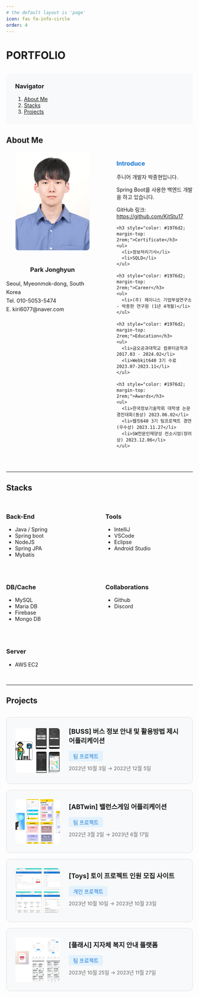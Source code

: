 ```yaml
---
# the default layout is 'page'
icon: fas fa-info-circle
order: 4
---
```


<style>
.profile-section {
  display: flex;
  gap: 3rem;
  margin-bottom: 3rem;
}

.profile-left {
  flex: 0 0 250px;
  text-align: center;
}

.profile-img {
  width: 200px;
  border-radius: 8px;
  margin-bottom: 1rem;
}

.profile-right {
  flex: 1;
}

.navigator {
  background-color: #f8f9fa;
  padding: 1.5rem;
  border-radius: 8px;
  margin: 2rem 0;
}

.navigator h3 {
  margin-top: 0;
  margin-bottom: 1rem;
}

.navigator ol {
  margin: 0;
  padding-left: 1.5rem;
}

.stacks-grid {
  display: grid;
  grid-template-columns: repeat(auto-fit, minmax(200px, 1fr));
  gap: 2rem;
  margin: 2rem 0;
}

.projects-grid {
  display: flex;
  flex-direction: column;
  gap: 1rem;
  margin: 2rem 0;
}

.project-card {
  border: 1px solid #e0e0e0;
  border-radius: 12px;
  padding: 1.5rem;
  transition: all 0.3s;
  display: flex;
  align-items: center;
  gap: 1.5rem;
  background-color: #f8f9fa;
}

.project-card:hover {
  box-shadow: 0 4px 12px rgba(0,0,0,0.1);
  transform: translateY(-2px);
}

.project-thumbnail {
  width: 120px;
  height: 120px;
  object-fit: cover;
  border-radius: 8px;
  flex-shrink: 0;
}

.project-content {
  flex: 1;
  min-width: 0;
}

.project-content h3 {
  font-size: 1.1rem;
  margin: 0 0 0.5rem 0;
  word-break: keep-all;
  word-wrap: break-word;
}

.project-content p {
  font-size: 0.85rem;
  color: #666;
  margin: 0.5rem 0;
  word-break: keep-all;
  word-wrap: break-word;
}

@media (max-width: 768px) {
  .project-card {
    flex-direction: column;
    align-items: flex-start;
  }

  .project-thumbnail {
    width: 100%;
    height: 150px;
  }
}

.project-tag {
  display: inline-block;
  background-color: #e3f2fd;
  color: #1976d2;
  padding: 0.25rem 0.75rem;
  border-radius: 4px;
  font-size: 0.875rem;
  margin-top: 0.5rem;
}
</style>

# PORTFOLIO

<div class="navigator">
  <h3>Navigator</h3>
  <ol>
    <li><a href="#about-me">About Me</a></li>
    <li><a href="#stacks">Stacks</a></li>
    <li><a href="#projects">Projects</a></li>
  </ol>
</div>

## About Me

<div class="profile-section">
  <div class="profile-left">
    <img src="/assets/img/profile.jpg" alt="Profile" class="profile-img">
    <h3>Park Jonghyun</h3>
    <p style="text-align: left; font-size: 0.9rem; line-height: 1.6;">
      Seoul, Myeonmok-dong, South Korea<br>
      Tel. 010-5053-5474<br>
      E. kiri6077@naver.com
    </p>
  </div>

  <div class="profile-right">
    <h3 style="color: #1976d2;">Introduce</h3>
    <p>주니어 개발자 박종현입니다.</p>
    <p>Spring Boot를 사용한 백엔드 개발을 하고 있습니다.</p>
    <p>GitHub 링크: <a href="https://github.com/KitStu17">https://github.com/KitStu17</a></p>

    <h3 style="color: #1976d2; margin-top: 2rem;">Certificate</h3>
    <ul>
      <li>정보처리기사</li>
      <li>SQLD</li>
    </ul>

    <h3 style="color: #1976d2; margin-top: 2rem;">Career</h3>
    <ul>
      <li>(주) 제이니스 기업부설연구소 - 박종현 연구원 (1년 4개월)</li>
    </ul>

    <h3 style="color: #1976d2; margin-top: 2rem;">Education</h3>
    <ul>
      <li>금오공과대학교 컴퓨터공학과 2017.03 - 2024.02</li>
      <li>Webkit640 3기 수료 2023.07-2023.11</li>
    </ul>

    <h3 style="color: #1976d2; margin-top: 2rem;">Awards</h3>
    <ul>
      <li>한국정보기술학회 대학생 논문경진대회(동상) 2023.06.02</li>
      <li>웹킷640 3기 팀프로젝트 경연(우수상) 2023.11.27</li>
      <li>SW전문인재양성 컨소시엄(장려상) 2023.12.06</li>
    </ul>
  </div>
</div>

---

## Stacks

<div class="stacks-grid">
  <div>
    <h3>Back-End</h3>
    <ul>
      <li>Java / Spring</li>
      <li>Spring boot</li>
      <li>NodeJS</li>
      <li>Spring JPA</li>
      <li>Mybatis</li>
    </ul>
  </div>

  <div>
    <h3>Tools</h3>
    <ul>
      <li>IntelliJ</li>
      <li>VSCode</li>
      <li>Eclipse</li>
      <li>Android Studio</li>
    </ul>
  </div>

  <div>
    <h3>DB/Cache</h3>
    <ul>
      <li>MySQL</li>
      <li>Maria DB</li>
      <li>Firebase</li>
      <li>Mongo DB</li>
    </ul>
  </div>

  <div>
    <h3>Collaborations</h3>
    <ul>
      <li>Github</li>
      <li>Discord</li>
    </ul>
  </div>

  <div>
    <h3>Server</h3>
    <ul>
      <li>AWS EC2</li>
    </ul>
  </div>
</div>

---

## Projects

<div class="projects-grid">
  <div class="project-card" onclick="location.href='{{ site.baseurl }}/posts/BUSS-프로젝트-정리/'" style="cursor: pointer;">
    <img src="/assets/img/buss/project_main.png" alt="BUSS" class="project-thumbnail">
    <div class="project-content">
      <h3>[BUSS] 버스 정보 안내 및 활용방법 제시 어플리케이션</h3>
      <span class="project-tag">팀 프로젝트</span>
      <p>2022년 10월 3일 → 2022년 12월 5일</p>
    </div>
  </div>

  <div class="project-card" onclick="location.href='{{ site.baseurl }}/posts/ABTwin-프로젝트-정리/'" style="cursor: pointer;">
    <img src="/assets/img/abtwin/project_main.png" alt="ABTwin" class="project-thumbnail">
    <div class="project-content">
      <h3>[ABTwin] 밸런스게임 어플리케이션</h3>
      <span class="project-tag">팀 프로젝트</span>
      <p>2022년 3월 2일 → 2023년 6월 17일</p>
    </div>
  </div>

  <div class="project-card" onclick="location.href='{{ site.baseurl }}/posts/Toys-프로젝트-정리/'" style="cursor: pointer;">
    <img src="/assets/img/toys/project_main.png" alt="Toys" class="project-thumbnail">
    <div class="project-content">
      <h3>[Toys] 토이 프로젝트 인원 모집 사이트</h3>
      <span class="project-tag">개인 프로젝트</span>
      <p>2023년 10월 10일 → 2023년 10월 23일</p>
    </div>
  </div>

  <div class="project-card" onclick="location.href='{{ site.baseurl }}/posts/플래시-프로젝트-정리/'" style="cursor: pointer;">
    <img src="/assets/img/flash/project_main.png" alt="플래시" class="project-thumbnail">
    <div class="project-content">
      <h3>[플래시] 지자체 복지 안내 플랫폼</h3>
      <span class="project-tag">팀 프로젝트</span>
      <p>2023년 10월 25일 → 2023년 11월 27일</p>
    </div>
  </div>
</div>
